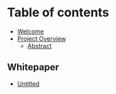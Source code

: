 # Table of contents

* [Welcome](README.md)
* [Project Overview](project-overview/README.md)
  * [Abstract](project-overview/abstract.md)

## Whitepaper

* [Untitled](whitepaper/untitled.md)

